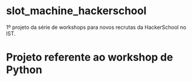 # slot_machine_hackerschool
1º projeto da série de workshops para novos recrutas da HackerSchool no IST.
# Projeto referente ao workshop de Python
